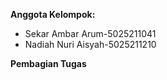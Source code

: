**Anggota Kelompok:**
- Sekar Ambar Arum-5025211041
- Nadiah Nuri Aisyah-5025211210

**Pembagian Tugas**
